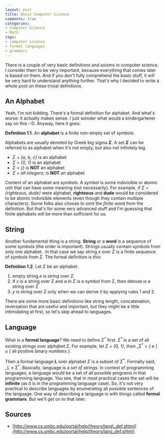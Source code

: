 ```yaml
---
layout: post
title: Basic Computer Science
comments: true
categories:
- Computer Science
- Math
tags:
- computer science
- formal languages
- grammars
---
```

There is a couple of very basic definitions and axioms in computer science. I
consider them to be very important, because everything that comes later is
based on them. And if you don't fully comprehend the basic stuff, it will be
very hard to understand anything further. That's why I decided to write a whole
post on these trivial definitions.

## An Alphabet

Yeah, I'm not kidding. There's a formal definition for alphabet. And what's
worse: it actually makes sense. I just wonder what would a kindergartener say
on this :-D. Anyway, here it goes:

**Definition 1.1.** An **alphabet** is a finite non-empty set of _symbols._

Alphabets are usually denoted by Greek big sigma _**Σ**_. A set _**Σ**_ can be
referred to as alphabet when it's not empty, but also not infinitely big.

- _Σ = {a, b, c}_ is an alphabet
- _Σ = {0, 1}_ is an alphabet
- _Σ = {}_ is **NOT** an alphabet
- _Σ = all integers_; is **NOT** an alphabet

Content of an alphabet are _symbols_. A symbol is some indivisible or atomic
unit that can have some meaning (not necessarily). For example, if _Σ =
{righteous, dude}_ were alphabet, **righteous** and **dude** would be
considered to be atomic indivisible elements (even though they contain multiple
characters). Some folks also choose to omit the _finite_ word from the
definition. But that's for some very advanced stuff and I'm guessing that
finite alphabets will be more than sufficient for us.

## String

Another fundamental thing is a string. **String** or a **word** is a sequence
of some symbols (the order is important). Strings usually contain symbols from
only one alphabet.  In that case we say string _x_ over _Σ_ is
a finite sequence of symbols from _Σ_. The formal definition is this:

**Definition 1.2**. Let _Σ_ be an alphabet.

1. empty string _e_ is string over _Σ_
2. if _x_ is a string over _Σ_ and  _a in Σ_ is a
symbol from _Σ_, then $latex xa$ is a string over _Σ_
3. _y_ is string over _Σ_ only when we can derive it by applying
rules 1 and 2.

There are some more basic definitions like string length, concatenation,
reversation that are useful and important, but they might be a little
intimidating at first, so let's skip ahead to languages.

## Language

What is a **formal language**? We need to define _Σ<sup>*</sup>_ first.
_Σ<sup>*</sup>_ is a set of all existing strings over alphabet _Σ_.
For example, let _Σ = {0, 1}_, then _Σ<sup>*</sup> = _{_ e _}_ u _{_ all
positive binary numbers _}_.

Then a formal language **L** over alphabet _Σ_ is a subset of
_Σ<sup>*</sup>_. Formally said, _L ≤ Σ<sup>*</sup>. Basically,
language is a _set of strings_. In context of programming languages, a language
would be a set of all possible programs in that programming language. You see,
that in most practical cases the set will be **infinite** (as it is in the
programming language case). So, it's not very practical to describe languages
by enumerating all possible sentences of the language. One way of describing a
language is with things called **formal grammars**. But we'll get on to that
later.

## Sources
- [http://www.cs.umbc.edu/portal/help/theory/lang\_def.shtml](http://www.cs.umbc.edu/portal/help/theory/lang_def.shtml)
